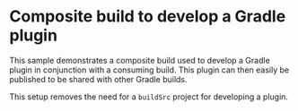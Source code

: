 # Composite build to develop a Gradle plugin

This sample demonstrates a composite build used to develop a Gradle plugin in conjunction with a consuming build. This plugin can then easily be published to be shared with other Gradle builds.

This setup removes the need for a `buildSrc` project for developing a plugin.
